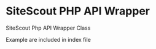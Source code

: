 SiteScout PHP API  Wrapper
=========

SiteScout Php API Wrapper Class

Example are included in index file
